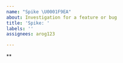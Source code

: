 ```yaml
---
name: "Spike \U0001F9EA"
about: Investigation for a feature or bug
title: 'Spike: '
labels: ''
assignees: arog123

---
```


**
